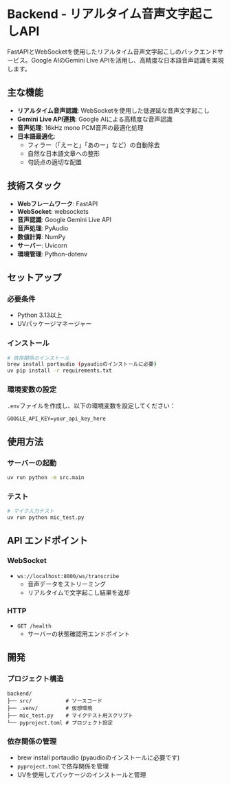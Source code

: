 # Backend - リアルタイム音声文字起こしAPI

FastAPIとWebSocketを使用したリアルタイム音声文字起こしのバックエンドサービス。Google AIのGemini Live APIを活用し、高精度な日本語音声認識を実現します。

## 主な機能

- **リアルタイム音声認識**: WebSocketを使用した低遅延な音声文字起こし
- **Gemini Live API連携**: Google AIによる高精度な音声認識
- **音声処理**: 16kHz mono PCM音声の最適化処理
- **日本語最適化**: 
  - フィラー（「えーと」「あのー」など）の自動除去
  - 自然な日本語文章への整形
  - 句読点の適切な配置

## 技術スタック

- **Webフレームワーク**: FastAPI
- **WebSocket**: websockets
- **音声認識**: Google Gemini Live API
- **音声処理**: PyAudio
- **数値計算**: NumPy
- **サーバー**: Uvicorn
- **環境管理**: Python-dotenv

## セットアップ

### 必要条件
- Python 3.13以上
- UVパッケージマネージャー

### インストール
```bash
# 依存関係のインストール
brew install portaudio (pyaudioのインストールに必要)
uv pip install -r requirements.txt
```

### 環境変数の設定
`.env`ファイルを作成し、以下の環境変数を設定してください：
```
GOOGLE_API_KEY=your_api_key_here
```

## 使用方法

### サーバーの起動
```bash
uv run python -m src.main
```

### テスト
```bash
# マイク入力テスト
uv run python mic_test.py
```

## API エンドポイント

### WebSocket
- `ws://localhost:8000/ws/transcribe`
  - 音声データをストリーミング
  - リアルタイムで文字起こし結果を返却

### HTTP
- `GET /health`
  - サーバーの状態確認用エンドポイント

## 開発

### プロジェクト構造
```
backend/
├── src/           # ソースコード
├── .venv/         # 仮想環境
├── mic_test.py    # マイクテスト用スクリプト
└── pyproject.toml # プロジェクト設定
```

### 依存関係の管理
- brew install portaudio (pyaudioのインストールに必要です)
- `pyproject.toml`で依存関係を管理
- UVを使用してパッケージのインストールと管理
